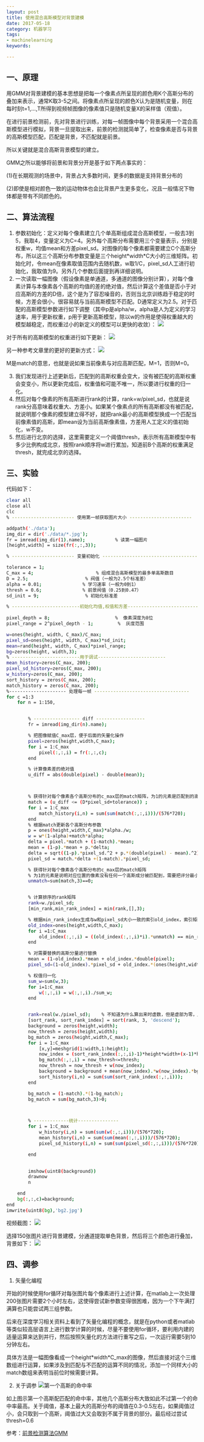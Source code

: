 ```yaml
---
layout: post
title: 使用混合高斯模型对背景建模
date: 2017-05-18
category: 机器学习
tags:
- machinelearning
keywords:

---
```



## 一、原理

用GMM对背景建模的基本思想是把每一个像素点所呈现的颜色用K个高斯分布的叠加来表示，通常K取3-5之间。将像素点所呈现的颜色X认为是随机变量，则在每时刻t=1,…,T所得到视频帧图像的像素值只是随机变量X的采样值（观值）。

在进行前景检测前，先对背景进行训练，对每一帧图像中每个背景采用一个混合高斯模型进行模拟，背景一旦提取出来，前景的检测就简单了，检查像素是否与背景的高斯模型匹配，匹配是背景，不匹配就是前景。

所以关键就是混合高斯背景模型的建立。

GMM之所以能够将前景和背景分开是基于如下两点事实的：

(1)在长期观测的场景中，背景占大多数时间，更多的数据是支持背景分布的

(2)即使是相对颜色一致的运动物体也会比背景产生更多变化，况且一般情况下物体都是带有不同颜色的。

## 二、算法流程
1. 参数初始化：定义对每个像素建立几个单高斯组成混合高斯模型，一般去3到5，我取4，变量定义为C=4。另外每个高斯分布需要用三个变量表示，分别是权重w，均值mean和方差pixel\_sd。对图像的每个像素都需要建立C个高斯分布，所以这三个高斯分布参数变量是三个height\*width\*C大小的三维矩阵。初始化时，令mean在像素取值范围内去随机数，w取1/C，pixel\_sd人工进行初始化，我取值为9。另外几个参数后面提到再详细说明。
2. 一次读取一幅图像（假设像素是单通道，多通道的图像分别计算），对每个像素计算与本像素各个高斯的均值的差的绝对值，然后计算这个差值是否小于对应高斯的方差的D倍，这个是为了容忍噪音的，否则当北京训练趋于稳定的时候，方差会很小，很容易就与当前高斯模型不匹配。D通常定义为2.5。对于匹配的高斯模型参数进行如下调整（其中p是alpha/w，alpha是人为定义的学习速率，用于更新权重，p用于更新高斯模型，除以w的作用是使得权重越大的模型越稳定，而权重过小的新定义的模型可以更快的收敛）： 
![](/img/ComputerVisionGMM1.png)

对于所有的高斯模型的权重进行如下更新：
![](/img/ComputerVisionGMM2.png)

另一种参考文章里的更好的更新方式：
![](/img/ComputerVisionGMM2.1.png)

M是match的意思，也就是说如果当前像素与对应高斯匹配，M=1，否则M=0。

3. 我们发现进行上述更新后，匹配到的高斯权重会变大，没有被匹配的高斯权重会变变小，所以更新完成后，权重值和可能不唯一，所以要进行权重的归一化。
4. 然后对每个像素的所有高斯进行rank的计算，rank=w/pixel\_sd，也就是说rank分高意味着权重大、方差小。如果某个像素点的所有高斯都没有被匹配，就说明那个像素的模型建立得不好，就把rank最小的高斯模型换成一个匹配当前像素值的高斯，即mean设为当前高斯像素值，方差用人工定义的值初始化，w不变。
5. 然后进行北京的选择，这里需要定义一个阈值thresh，表示所有高斯模型中有多少比例构成北京，按照rank顺序将w进行累加，知道前B个高斯的权重满足thresh，就完成北京的选择。

## 三、实验

代码如下：

``` bash
clear all
close all
clc
% ----------------------- 使用第一帧获取图片大小 -----------------------

addpath('./data');
img_dir = dir('./data/*.jpg');
fr = imread(img_dir(1).name);           % 读第一幅图片
[height,width] = size(fr(:,:,3)); 

% ----------------------- 变量初始化 -----------------------------------

tolerance = 1;
C_max = 4;                       % 组成混合高斯模型的最多单高斯数目
D = 2.5;                     % 阀值（一般为2.5个标准差）
alpha = 0.01;               % 学习速率（一般为0到1）
thresh = 0.6;               % 前景阀值（0.25到0.47）
sd_init = 9;                 % 初始化标准差

% -------------------------初始化均值,权值和方差----------------------------
 
pixel_depth = 8;                        %  像素深度为8位
pixel_range = 2^pixel_depth - 1;         %  灰度范围

w=ones(height, width, C_max)/C_max;
pixel_sd=ones(height, width, C_max)*sd_init;
mean=rand(height, width, C_max)*pixel_range;
bg=zeros(height, width,3);
% -------------------------用于调试-------------------------
mean_history=zeros(C_max, 200);
pixel_sd_history=zeros(C_max, 200);
w_history=zeros(C_max, 200);
sort_history = zeros(C_max, 200);
match_history = zeros(C_max, 200);
%--------------------- 处理每一帧 -----------------------------------
for c =1:3
    for n = 1:150,


        % ----------------- diff ------------------
        fr = imread(img_dir(n).name);       

        % 把图像赋值C_max层，便于后面的矢量化操作
        pixel=zeros(height,width,C_max);
        for i = 1:C_max
            pixel(:,:,i) = fr(:,:,c);
        end

        % 计算像素差的绝对值
        u_diff = abs(double(pixel) - double(mean));



        % 获得针对每个像素各个高斯分布的c_max层的match矩阵，为1的元素是匹配到的高斯成分
        match = (u_diff <= (D*pixel_sd+tolerance)) ;
        for i = 1:C_max
            match_history(i,n) = sum(sum(match(:,:,i)))/(576*720);
        end
        % 根据match更新各个高斯分布参数
        p = ones(height,width,C_max)*alpha./w;
        w = w*(1-alpha)+match*alpha;
        delta = pixel.*match + (1-match).*mean;
        mean = (1-p).*mean + p.*delta;
        delta = sqrt((1-p).*pixel_sd.^2 + p.*(double(pixel) - mean).^2);
        pixel_sd = match.*delta +(1-match).*pixel_sd;

        % 获得针对每个像素各个高斯分布的c_max层的match矩阵
        % 为1的元素是说明对应位置的像素没有任何一个高斯成分被匹配到，需要把评分最小的高斯成分进行替换
        unmatch=sum(match,3)==0;


        % 计算排序的rank矩阵
        rank=w./pixel_sd;
        [min_rank,min_rank_index] = min(rank,[],3);

        % 根据min_rank_index生成与w和pixel_sd大小一致的索引old_index，索引矩阵素为1的位置是需要被替换掉的高斯分量
        old_index=ones(height,width,C_max);
        for i =1:C_max
            old_index(:,:,i) = ((old_index(:,:,i)*i).*unmatch) == min_rank_index;   
        end

        % 对需要替换的高斯分量进行替换
        mean = (1-old_index).*mean + old_index.*double(pixel);
        pixel_sd=(1-old_index).*pixel_sd + old_index.*(ones(height,width,C_max)*sd_init);

        % 权值归一化   
        sum_w=sum(w,3);
        for i=1:C_max
            w(:,:,i) = w(:,:,i)./sum_w;
        end


        rank=real(w./pixel_sd);    % 不知道为什么算出来时虚数，但是虚部为零，用real处理一下
        [sort_rank, sort_rank_index] = sort(rank, 3, 'descend');
        background = zeros(height,width);
        now_thresh = zeros(height,width);
        bg_match = zeros(height,width,C_max);
        for i = 1:C_max
            [x,y]=meshgrid(1:width,1:height);
            now_index = (sort_rank_index(:,:,i)-1)*height*width+(x-1)*height+y;
            bg_match(:,:,i) = now_thresh<=thresh;
            now_thresh = now_thresh + w(now_index);
            background = background + mean(now_index).*w(now_index).*bg_match(:,:,i);
            sort_history(i,n) = sum(sum(sort_rank_index(:,:,i)));
        end

        bg_match = (1-match).*(1-bg_match);
        bg_match = sum(bg_match,3)>0;



        % -------------统计---------------
        for i = 1:C_max
            w_history(i,n) = sum(sum(w(:,:,i)))/(576*720);
            mean_history(i,n) = sum(sum(mean(:,:,i)))/(576*720);
            pixel_sd_history(i,n) = sum(sum(pixel_sd(:,:,i)))/(576*720);

        end

        
        imshow(uint8(background))
        drawnow
        n

    end
    bg(:,:,c)=background;
end
imwrite(uint8(bg),'bg2.jpg')
```

视频截图：
![](/img/ComputerVisionGMM5.jpg)

选择150张图片进行背景建模，分通道提取单色背景，然后将三个颜色进行叠加，背景如下： 
![](/img/ComputerVisionGMM3.png)

## 四、调参
1. 矢量化编程

开始的时候使用for循环对每张图片每个像素进行上述计算，在matlab上一次处理200张图片需要2个小时左右，这使得尝试新参数变得很困难，因为一个下午满打满算也只能尝试两三组参数。

后来在深度学习相关资料上看到了矢量化编程的概念，就是在python或者matlab等类似较高层语言上进行数学计算的时候，尽量不要使用for循环，要利用内建的适量运算来达到并行，然后按照矢量化的方法进行重写之后，一次运行需要5到10分钟左右。

具体方法是一幅图像看成一个height\*width\*C\_max的图像，然后直接对这个三维数组进行运算，如果涉及到匹配与不匹配的运算不同的情况，添加一个同样大小的match数组来表明当前位时候需要计算。

2. 关于调参
![第一个高斯的命中率](/img/ComputerVisionGMM4.png)


  如上图示第一个高斯配匹配的命中率，其他几个高斯分布大致如此不过第一个的命中率最高。关于阈值，基本上最大的高斯分布的阈值在0.3-0.5左右，如果阈值过小，会只取到一个高斯，阈值过大又会取到不属于背景的部分。最后经过尝试thresh=0.6


参考：[前景检测算法GMM](https://www.cnblogs.com/tornadomeet/archive/2012/06/02/2531565.html)

